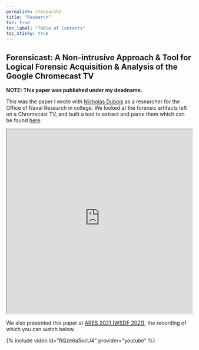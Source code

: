 ```yaml
---
permalink: /research/
title: "Research"
toc: true
toc_label: "Table of Contents"
toc_sticky: true
---
```


## Forensicast: A Non-intrusive Approach & Tool for Logical Forensic Acquisition & Analysis of the Google Chromecast TV

**NOTE: This paper was published under my deadname.**

This was the paper I wrote with [Nicholas Dubois](https://www.dragoneyeintel.com/) as a researcher for the Office of Naval Research in college. We looked at the forensic artifacts left on a Chromecast TV, and built a tool to extract and parse them which can be found [here](https://github.com/unhcfreg/ForensiCast).

<iframe src="https://digitalcommons.newhaven.edu/cgi/viewcontent.cgi?article=1100&context=electricalcomputerengineering-facpubs" width="100%" height="500px">
</iframe>

We also presented this paper at [ARES 2021 (WSDF 2021)](https://2021.ares-conference.eu/), the recording of which you can watch below.

{% include video id="RQze6a5ocU4" provider="youtube" %}
